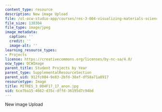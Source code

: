 ```yaml
---
content_type: resource
description: New image Upload
file: /ol-ocw-studio-app/courses/res-3-004-visualizing-materials-science-fall-2017/6ce7ba154662d35cdffd36195d7c94bd_MITRES_3_004F17_17_anon.jpg
file_size: 130304
file_type: image/jpeg
image_metadata:
  caption: ''
  credit: ''
  image-alt: ''
learning_resource_types:
- Projects
license: https://creativecommons.org/licenses/by-nc-sa/4.0/
ocw_type: OCWImage
parent_title: Student Projects by Year
parent_type: SupplementalResourceSection
parent_uid: 912fc084-9e83-2bfd-38af-df58a71a8917
resourcetype: Image
title: MITRES_3_004F17_17_anon.jpg
uid: 6ce7ba15-4662-d35c-dffd-36195d7c94bd
---
```

New image Upload